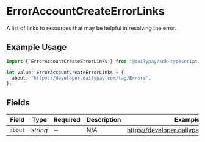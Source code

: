 # ErrorAccountCreateErrorLinks

A list of links to resources that may be helpful in resolving the error.

## Example Usage

```typescript
import { ErrorAccountCreateErrorLinks } from "@dailypay/sdk-typescript/models";

let value: ErrorAccountCreateErrorLinks = {
  about: "https://developer.dailypay.com/tag/Errors",
};
```

## Fields

| Field                                     | Type                                      | Required                                  | Description                               | Example                                   |
| ----------------------------------------- | ----------------------------------------- | ----------------------------------------- | ----------------------------------------- | ----------------------------------------- |
| `about`                                   | *string*                                  | :heavy_minus_sign:                        | N/A                                       | https://developer.dailypay.com/tag/Errors |